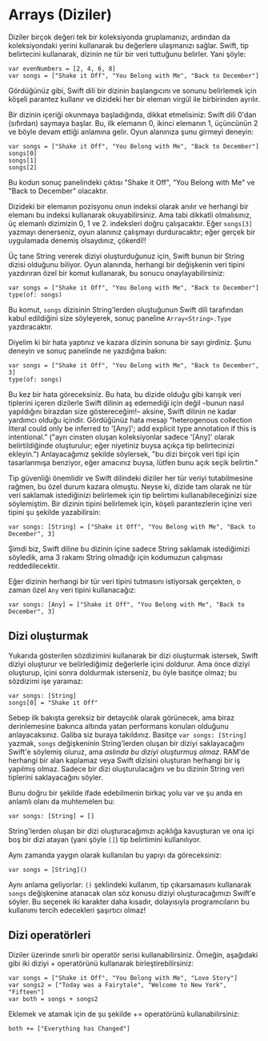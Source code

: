 # Arrays (Diziler)

Diziler birçok değeri tek bir koleksiyonda gruplamanızı, ardından da koleksiyondaki yerini kullanarak bu değerlere ulaşmanızı sağlar. Swift, tip belirtecini kullanarak, dizinin ne tür bir veri tuttuğunu belirler. Yani şöyle:

    var evenNumbers = [2, 4, 6, 8]
    var songs = ["Shake it Off", "You Belong with Me", "Back to December"]

Gördüğünüz gibi, Swift dili bir dizinin başlangıcını ve sonunu belirlemek için köşeli parantez kullanır ve dizideki her bir eleman virgül ile birbirinden ayrılır.

Bir dizinin içeriği okunmaya başladığında, dikkat etmelisiniz: Swift dili 0'dan (sıfırdan) saymaya başlar. Bu, ilk elemanın 0, ikinci elemanın 1, üçüncünün 2 ve böyle devam ettiği anlamına gelir. Oyun alanınıza şunu girmeyi deneyin:

    var songs = ["Shake it Off", "You Belong with Me", "Back to December"]
    songs[0]
    songs[1]
    songs[2]

Bu kodun sonuç panelindeki çıktısı "Shake it Off", "You Belong with Me" ve "Back to December" olacaktır.

Dizideki bir elemanın pozisyonu onun indeksi olarak anılır ve herhangi bir elemanı bu indeksi kullanarak okuyabilirsiniz. Ama tabi dikkatli olmalısınız, üç elemanlı dizimizin 0, 1 ve 2. indeksleri doğru çalışacaktır. Eğer `songs[3]` yazmayı denerseniz, oyun alanınız çalışmayı durduracaktır; eğer gerçek bir uygulamada denemiş olsaydınız, çökerdi!!

Üç tane String vererek diziyi oluşturduğunuz için, Swift bunun bir String dizisi olduğunu biliyor. Oyun alanında, herhangi bir değişkenin veri tipini yazdırıran özel bir komut kullanarak, bu sonucu onaylayabilirsiniz:

    var songs = ["Shake it Off", "You Belong with Me", "Back to December"]
    type(of: songs)

Bu komut, `songs` dizisinin String'lerden oluştuğunun Swift dili tarafından kabul edildiğini size söyleyerek, sonuç paneline `Array<String>.Type` yazdıracaktır.

Diyelim ki bir hata yaptınız ve kazara dizinin sonuna bir sayı girdiniz. Şunu deneyin ve sonuç panelinde ne yazdığına bakın:

    var songs = ["Shake it Off", "You Belong with Me", "Back to December", 3]
    type(of: songs)

Bu kez bir hata göreceksiniz. Bu hata, bu dizide olduğu gibi karışık veri tiplerini içeren dizilerle Swift dilinin aş edemediği için değil –bunun nasıl yapıldığını birazdan size göstereceğim!– aksine, Swift dilinin ne kadar yardımcı olduğu içindir. Gördüğünüz hata mesajı “heterogenous collection literal could only be inferred to '[Any]'; add explicit type annotation if this is intentional.” ("ayrı cinsten oluşan koleksiyonlar sadece '[Any]' olarak belirtildiğinde oluşturulur; eğer niyetiniz buysa açıkça tip belirtecinizi ekleyin.") Anlayacağımız şekilde söylersek, "bu dizi birçok veri tipi için tasarlanmışa benziyor, eğer amacınız buysa, lütfen bunu açık seçik belirtin."

Tip güvenliği önemlidir ve Swift dilindeki diziler her tür veriyi tutabilmesine rağmen, bu özel durum kazara olmuştu. Neyse ki, dizide tam olarak ne tür veri saklamak istediğinizi belirlemek için tip belirtimi kullanabileceğinizi size söylemiştim. Bir dizinin tipini belirlemek için, köşeli parantezlerin içine veri tipini şu şekilde yazabilirsin:

    var songs: [String] = ["Shake it Off", "You Belong with Me", "Back to December", 3]

Şimdi biz, Swift diline bu dizinin içine sadece String saklamak istediğimizi söyledik, ama 3 rakamı String olmadığı için kodumuzun çalışması reddedilecektir.

Eğer dizinin herhangi bir tür veri tipini tutmasını istiyorsak gerçekten, o zaman özel `Any` veri tipini kullanacağız:

    var songs: [Any] = ["Shake it Off", "You Belong with Me", "Back to December", 3]


## Dizi oluşturmak

Yukarıda gösterilen sözdizimini kullanarak bir dizi oluşturmak istersek, Swift diziyi oluşturur ve belirlediğimiz değerlerle içini doldurur. Ama önce diziyi oluşturup, içini sonra doldurmak isterseniz, bu öyle basitçe olmaz; bu sözdizimi işe yaramaz:

    var songs: [String]
    songs[0] = "Shake it Off"

Sebep ilk bakışta gereksiz bir detaycılık olarak görünecek, ama biraz derinlemesine bakınca altında yatan performans konuları olduğunu anlayacaksınız. Galiba siz buraya takıldınız. Basitçe `var songs: [String]` yazmak, `songs` değişkeninin String'lerden oluşan bir diziyi saklayacağını Swift'e söylemiş oluruz, ama *aslında bu diziyi oluşturmuş olmaz*. RAM'de herhangi bir alan kaplamaz veya Swift dizisini oluşturan herhangi bir iş yapılmış olmaz. Sadece bir dizi oluşturulacağını ve bu dizinin String veri tiplerini saklayacağını söyler.

Bunu doğru bir şekilde ifade edebilmenin birkaç yolu var ve şu anda en anlamlı olanı da muhtemelen bu:

    var songs: [String] = []

String'lerden oluşan bir dizi oluşturacağımızı açıklığa kavuşturan ve ona içi boş bir dizi atayan (yani şöyle `[]`) tip belirtimini kullanılıyor.

Aynı zamanda yaygın olarak kullanılan bu yapıyı da göreceksiniz:

    var songs = [String]()

Aynı anlama geliyorlar: `()` şeklindeki kullanım, tip çıkarsamasını kullanarak `songs` değişkenine atanacak olan söz konusu diziyi oluşturacağımızı Swift'e söyler. Bu seçenek iki karakter daha kısadır, dolayısıyla programcıların bu kullanımı tercih edecekleri şaşırtıcı olmaz!


## Dizi operatörleri 

Diziler üzerinde sınırlı bir operatör serisi kullanabilirsiniz. Örneğin, aşağıdaki gibi iki diziyi + operatörünü kullanarak birleştirebilirsiniz:

    var songs = ["Shake it Off", "You Belong with Me", "Love Story"]
    var songs2 = ["Today was a Fairytale", "Welcome to New York", "Fifteen"]
    var both = songs + songs2

Eklemek ve atamak için de şu şekilde += operatörünü kullanabilirsiniz:

    both += ["Everything has Changed"]
